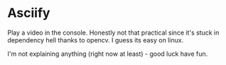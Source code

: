 # Asciify

Play a video in the console. Honestly not that practical since it's stuck in dependency hell thanks to opencv. I guess its easy on linux.

I'm not explaining anything (right now at least) - good luck have fun.
